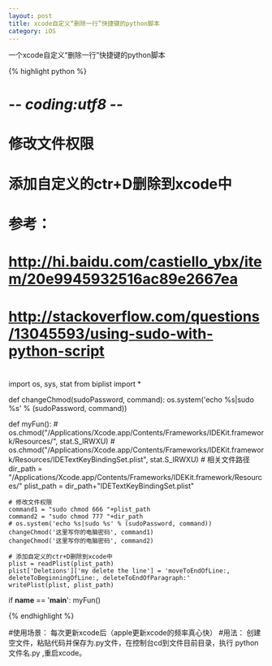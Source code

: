 ```yaml
---
layout: post
title: xcode自定义“删除一行”快捷键的python脚本
category: iOS
---
```


一个xcode自定义“删除一行”快捷键的python脚本

{% highlight python %}
# -*- coding:utf8 -*-
#
# 修改文件权限
# 添加自定义的ctr+D删除到xcode中
# 参考：
#   http://hi.baidu.com/castiello_ybx/item/20e9945932516ac89e2667ea
#   http://stackoverflow.com/questions/13045593/using-sudo-with-python-script
#

import os, sys, stat
from biplist import *

def changeChmod(sudoPassword, command):
    os.system('echo %s|sudo %s' % (sudoPassword, command))

def myFun():
    # os.chmod("/Applications/Xcode.app/Contents/Frameworks/IDEKit.framework/Resources/", stat.S_IRWXU)
    # os.chmod("/Applications/Xcode.app/Contents/Frameworks/IDEKit.framework/Resources/IDETextKeyBindingSet.plist", stat.S_IRWXU)
    # 相关文件路径
    dir_path = "/Applications/Xcode.app/Contents/Frameworks/IDEKit.framework/Resources/"
    plist_path = dir_path+"IDETextKeyBindingSet.plist"

    # 修改文件权限
    command1 = "sudo chmod 666 "+plist_path
    command2 = "sudo chmod 777 "+dir_path
    # os.system('echo %s|sudo %s' % (sudoPassword, command))
    changeChmod('这里写你的电脑密码', command1)
    changeChmod('这里写你的电脑密码', command2)

    # 添加自定义的ctr+D删除到xcode中
    plist = readPlist(plist_path)
    plist['Deletions']['my delete the line'] = 'moveToEndOfLine:, deleteToBeginningOfLine:, deleteToEndOfParagraph:'
    writePlist(plist, plist_path)

if __name__ == '__main__':
    myFun()

{% endhighlight %}

#使用场景：
每次更新xcode后（apple更新xcode的频率真心快）
#用法：
创建空文件，粘贴代码并保存为.py文件，在控制台cd到文件目前目录，执行 python 文件名.py ,重启xcode。
